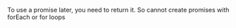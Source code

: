 

To use a promise later, you need to return it. So cannot create promises with forEach or for loops

